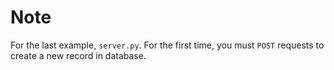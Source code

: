 # Note

For the last example, `server.py`. For the first time, you must `POST` requests to create a new record in database.

